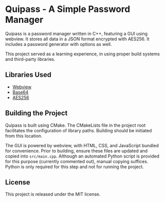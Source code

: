 # Quipass - A Simple Password Manager

Quipass is a password manager written in C++, featuring a GUI using webview. It stores all data in a JSON format encrypted with AES256.
It includes a password generator with options as well.

This project served as a learning experience, in using proper build systems and third-party libraries.

## Libraries Used

- [Webview](https://github.com/webview/webview)
- [Base64](https://github.com/ReneNyffenegger/cpp-base64)
- [AES256](https://github.com/Urban82/Aes256)

## Building the Project

Quipass is built using CMake. The CMakeLists file in the project root facilitates the configuration of library paths. Building should be initiated from this location.

The GUI is powered by webview, with HTML, CSS, and JavaScript bundled for convenience. Prior to building, ensure these files are updated and copied into `src/main.cpp`. Although an automated Python script is provided for this purpose (currently commented out), manual copying suffices. Python is only required for this step and not for running the project.

## License

This project is released under the MIT license.
